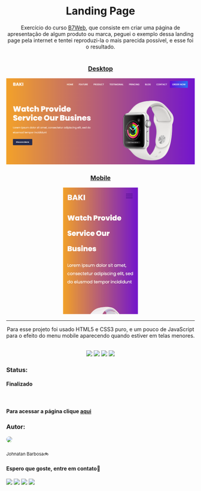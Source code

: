 <h1 align="center">Landing Page</h1>

<div align="center">
    Exercício do curso <a href="https://www.b7web.com.br">B7Web</a>, que consiste em criar uma página de apresentação de algum produto ou marca, peguei o exemplo dessa landing page pela internet e tentei reproduzi-la o mais parecida possível, e esse foi o resultado.
</div>
<br>

<h3 align="center" style="text-decoration: underline">Desktop</h3>

<img src="assets/images/desktop.png">

<br>

<h3 align="center" style="text-decoration: underline">Mobile</h3>

<div style="width: 200px; margin: auto">
    <img src="assets/images/mobile.gif">
</div>

---

<div align="center">
    Para esse projeto foi usado HTML5 e CSS3 puro, e um pouco de JavaScript para o efeito do menu mobile aparecendo quando estiver em telas menores.
<br><br>

![](https://img.shields.io/badge/Autor-Johnatan%20Barbosa-brightgreen)
![](https://img.shields.io/badge/Front--End-HTML5-orange)
![](https://img.shields.io/badge/Front--End-CSS-blue)
![](https://img.shields.io/badge/Back--End-JavaScript-yellow)

</div>

### Status:

#### Finalizado

<br>

#### Para acessar a página clique <a href="https://landing-page-jb.netlify.app/">aqui</a>


### Autor:

<a href="https://github.com/JohnatanBarbosa"><img src="https://avatars.githubusercontent.com/u/94154381?v=4" style="width: 100px; border-radius: 50%"></a>

<sub>Johnatan Barbosa🚲</sub>

#### Espero que goste, entre em contato📲


<a href="https://www.instagram.com/johnatan_park/" target="_blank"><img src="https://img.shields.io/badge/-Instagram-%23E4405F?style=for-the-badge&logo=instagram&logoColor=white" target="_blank"></a>
<a href = "mailto:barbosajohnatan99@gmail.com"><img src="https://img.shields.io/badge/-Gmail-%23333?style=for-the-badge&logo=gmail&logoColor=white" target="_blank"></a>
<a href="https://www.linkedin.com/in/johnatan-barbosa-de-brito-7845631ab/" target="_blank"><img src="https://img.shields.io/badge/-LinkedIn-%230077B5?style=for-the-badge&logo=linkedin&logoColor=white" target="_blank"></a>
<a href = "https://api.whatsapp.com/send?phone=5561992608982"><img src="https://img.shields.io/badge/WhatsApp-25D366?style=for-the-badge&logo=whatsapp&logoColor=white" target="_blank"></a>
